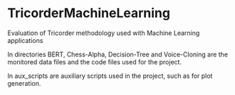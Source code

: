 # TricorderMachineLearning
Evaluation of Tricorder methodology used with Machine Learning applications

In directories BERT, Chess-Alpha, Decision-Tree and Voice-Cloning are the monitored data files and the code files used for the project.

In aux_scripts are auxiliary scripts used in the project, such as for plot generation.
